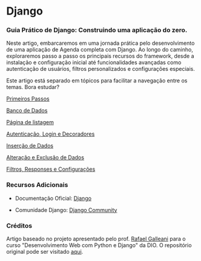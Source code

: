 # Django

### Guia Prático de Django: Construindo uma aplicação do zero.

Neste artigo, embarcaremos em uma jornada prática pelo desenvolvimento de uma aplicação de Agenda completa com Django. Ao longo do caminho, exploraremos passo a passo os principais recursos do framework, desde a instalação e configuração inicial até funcionalidades avançadas como autenticação de usuários, filtros personalizados e configurações especiais.

Este artigo está separado em tópicos para facilitar a navegação entre os temas. Bora estudar?

[Primeiros Passos](resources/01_first_step.md)

[Banco de Dados](resources/02_data_base.md)

[Página de listagem](resources/03_listing_page.md)

[Autenticação, Login e Decoradores](resources/04_authentication.md)

[Inserção de Dados](resources/05_data_inserts.md)

[Alteração e Exclusão de Dados](resources/06_data_edit.md)

[Filtros, Responses e Configurações](resources/07_filter_response.md)

### Recursos Adicionais

- Documentação Oficial: [Django](https://docs.djangoproject.com/en/5.0/)

- Comunidade Django: [Django Community](https://www.djangoproject.com/community/)

### Créditos

Artigo baseado no projeto apresentado pelo prof. [Rafael Galleani](https://www.linkedin.com/in/rafael-galleani/) para o curso "Desenvolvimento Web com Python e Django" da DIO. O repositório original pode ser visitado [aqui](https://github.com/rafegal/agenda).